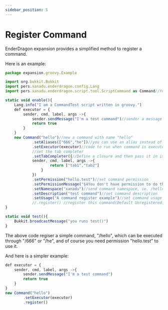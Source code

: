 ```yaml
---
sidebar_position: 5
---
```


# Register Command

EnderDragon expansion provides a simplified method to register a command.

Here is an example:

```js
package expansion.groovy.Example

import org.bukkit.Bukkit
import pers.xanadu.enderdragon.config.Lang
import pers.xanadu.enderdragon.script.tool.ScriptCommand as Command//You can delete this import because "Command" is built-in

static void enable(){
    Lang.info("I am a CommandTest script written in groovy.")
    def executor = {
        sender, cmd, label, args ->{
            sender.sendMessage("I'm a test command")//sender a message to command sender
            return true
        }
    }
    new Command("hello")//new a command with name "hello"
            .setAliases(["666","he"])//you can use an alias instead of "hello"
            .setExecutor(executor)//code to run when command is executed
            //set the tab completer
            .setTabCompleter({//Define a closure and then pass it in is also avaliable(like setExecutor), which makes no difference
            sender, cmd, label, args ->{
                    return ["tab1","tab2"]
                }
            })
            .setPermission("hello.test")//set command permission
            .setPermissionMessage("§4You don't have permission to do that!")//remind if lack permission
            .setNamespace("xanadu")//send command namespace, ie. /hello:hello -> /xanadu:hello
            .setDescription("test command")//set command description
            .setUsage("A command register example")//set command usage
            //.register() //register this command(Default Unregistered)
}

static void test(){
    Bukkit.broadcastMessage("you runs test()")
}
```

The above code regiser a simple command, "/hello", which can be executed through "/666" or "/he", 
and of course you need permission "hello.test" to use it.

And here is a simpler example:

```js
def executor = {
    sender, cmd, label, args ->{
        sender.sendMessage("I'm a test command")
        return true
    }
}
new Command("hello")
        .setExecutor(executor)
        .register()
```
